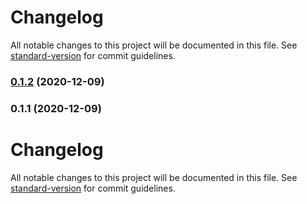 # Changelog

All notable changes to this project will be documented in this file. See [standard-version](https://github.com/conventional-changelog/standard-version) for commit guidelines.

### [0.1.2](https://github.com/nessjs/ness/compare/v0.1.1...v0.1.2) (2020-12-09)

### 0.1.1 (2020-12-09)

# Changelog

All notable changes to this project will be documented in this file. See [standard-version](https://github.com/conventional-changelog/standard-version) for commit guidelines.
